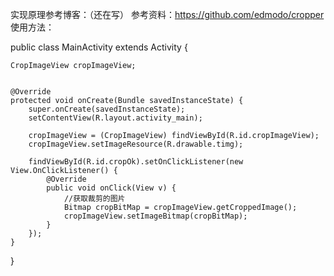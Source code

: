 实现原理参考博客：（还在写）
参考资料：https://github.com/edmodo/cropper
使用方法：


public class MainActivity extends Activity {

    CropImageView cropImageView;


    @Override
    protected void onCreate(Bundle savedInstanceState) {
        super.onCreate(savedInstanceState);
        setContentView(R.layout.activity_main);

        cropImageView = (CropImageView) findViewById(R.id.cropImageView);
        cropImageView.setImageResource(R.drawable.timg);

        findViewById(R.id.cropOk).setOnClickListener(new View.OnClickListener() {
            @Override
            public void onClick(View v) {
                //获取裁剪的图片
                Bitmap cropBitMap = cropImageView.getCroppedImage();
                cropImageView.setImageBitmap(cropBitMap);
            }
        });
    }
}
